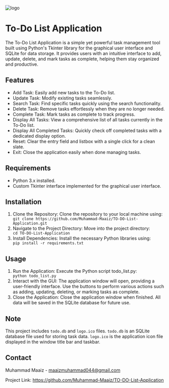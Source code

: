 ![logo](https://github.com/Muhammad-Maaiz/TO-DO-List-Application/assets/157501398/345d61e7-2625-47eb-8d17-611d1bb51df0)

<h1>To-Do List Application</h1>
<p>The To-Do List Application is a simple yet powerful task management tool built using Python's Tkinter library for the graphical user interface and SQLite for data storage. It provides users with an intuitive interface to add, update, delete, and mark tasks as complete, helping them stay organized and productive.</p>

<h2>Features</h2>
<ul>
  <li>Add Task: Easily add new tasks to the To-Do list.</li>
  <li>Update Task: Modify existing tasks seamlessly.</li>
  <li>Search Task: Find specific tasks quickly using the search functionality.</li>
  <li>Delete Task: Remove tasks effortlessly when they are no longer needed.</li>
  <li>Complete Task: Mark tasks as complete to track progress.</li>
  <li>Display All Tasks: View a comprehensive list of all tasks currently in the To-Do list.</li>
  <li>Display All Completed Tasks: Quickly check off completed tasks with a dedicated display option.</li>
  <li>Reset: Clear the entry field and listbox with a single click for a clean slate.</li>
  <li>Exit: Close the application easily when done managing tasks.</li>
</ul>

<h2>Requirements</h2>
<ul>
  <li>Python 3.x installed.</li>
  <li>Custom Tkinter interface implemented for the graphical user interface.</li>
</ul>

<h2>Installation</h2>
<ol>
  <li>Clone the Repository: Clone the repository to your local machine using:</li>
  <code>git clone https://github.com/Muhammad-Maaiz/TO-DO-List-Application.git</code>
  <li>Navigate to the Project Directory: Move into the project directory:</li>
  <code>cd TO-DO-List-Application</code>
  <li>Install Dependencies: Install the necessary Python libraries using:</li>
  <code>pip install -r requirements.txt</code>
</ol>

<h2>Usage</h2>
<ol>
  <li>Run the Application: Execute the Python script todo_list.py:</li>
  <code>python todo_list.py</code>
  <li>Interact with the GUI: The application window will open, providing a user-friendly interface. Use the buttons to perform various actions such as adding, updating, deleting, or marking tasks as complete.</li>
  <li>Close the Application: Close the application window when finished. All data will be saved in the SQLite database for future use.</li>
</ol>

<h2>Note</h2>
<p>This project includes <code>todo.db</code> and <code>logo.ico</code> files. <code>todo.db</code> is an SQLite database file used for storing task data. <code>logo.ico</code> is the application icon file displayed in the window title bar and taskbar.</p>

<h2>Contact</h2>
<p>Muhammad Maaiz - <a href="mailto:maaizmuhammad044@gmail.com">maaizmuhammad044@gmail.com</a></p>

<p>Project Link: <a href="https://github.com/Muhammad-Maaiz/TO-DO-List-Application">https://github.com/Muhammad-Maaiz/TO-DO-List-Application</a></p>

